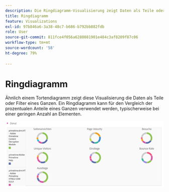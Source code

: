 ```yaml
---
description: Die Ringdiagramm-Visualisierung zeigt Daten als Teile oder Filter eines Ganzen an.
title: Ringdiagramm
feature: Visualizations
exl-id: 97b846a6-3a38-48c7-b686-b792bb882fdb
role: User
source-git-commit: 811fce4f056a6280081901e484c3af8209f87c06
workflow-type: tm+mt
source-wordcount: '58'
ht-degree: 79%

---
```


# Ringdiagramm

Ähnlich einem Tortendiagramm zeigt diese Visualisierung die Daten als Teile oder Filter eines Ganzen. Ein Ringdiagramm kann für den Vergleich der prozentualen Anteile eines Ganzen verwendet werden, typischerweise bei einer geringen Anzahl an Elementen.

![Ein Ringdiagramm, das Daten als Teile oder Filter eines Ganzen anzeigt.](assets/donut.png)
